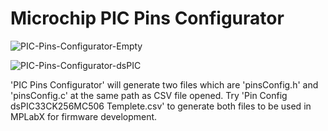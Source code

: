# Microchip PIC Pins Configurator

![PIC-Pins-Configurator-Empty](https://github.com/user-attachments/assets/2912245e-120b-4bff-be78-b23041697c23)

![PIC-Pins-Configurator-dsPIC](https://github.com/user-attachments/assets/8d2daa17-1ae8-497e-b039-4ee3cc9a2d2b)
<br/>

'PIC Pins Configurator' will generate two files which are 'pinsConfig.h' and 'pinsConfig.c' at the same path as CSV file opened. 
Try 'Pin Config dsPIC33CK256MC506 Templete.csv' to generate both files to be used in MPLabX for firmware development.
<br/>

<br/>

